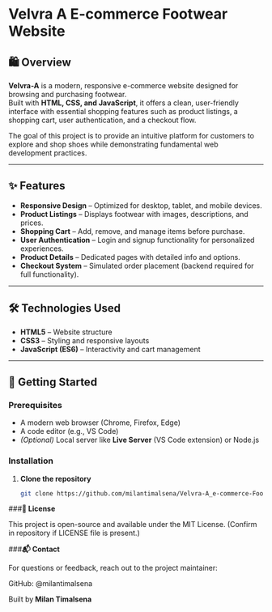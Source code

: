 # Velvra A E-commerce Footwear Website

## 🛍️ Overview
**Velvra-A** is a modern, responsive e-commerce website designed for browsing and purchasing footwear.  
Built with **HTML, CSS, and JavaScript**, it offers a clean, user-friendly interface with essential shopping features such as product listings, a shopping cart, user authentication, and a checkout flow.  

The goal of this project is to provide an intuitive platform for customers to explore and shop shoes while demonstrating fundamental web development practices.

---

## ✨ Features
- **Responsive Design** – Optimized for desktop, tablet, and mobile devices.  
- **Product Listings** – Displays footwear with images, descriptions, and prices.  
- **Shopping Cart** – Add, remove, and manage items before purchase.  
- **User Authentication** – Login and signup functionality for personalized experiences.  
- **Product Details** – Dedicated pages with detailed info and options.  
- **Checkout System** – Simulated order placement (backend required for full functionality).  

---

## 🛠️ Technologies Used
- **HTML5** – Website structure  
- **CSS3** – Styling and responsive layouts  
- **JavaScript (ES6)** – Interactivity and cart management  

---

## 🚀 Getting Started

### Prerequisites
- A modern web browser (Chrome, Firefox, Edge)  
- A code editor (e.g., VS Code)  
- *(Optional)* Local server like **Live Server** (VS Code extension) or Node.js  

### Installation
1. **Clone the repository**
   ```bash
   git clone https://github.com/milantimalsena/Velvra-A_e-commerce-Footwear-Website.git

###<strong>📜 License</strong>

This project is open-source and available under the MIT License.
(Confirm in repository if LICENSE file is present.)

###<strong>📬 Contact</strong>

For questions or feedback, reach out to the project maintainer:

GitHub: @milantimalsena

Built by<strong> Milan Timalsena</strong>
